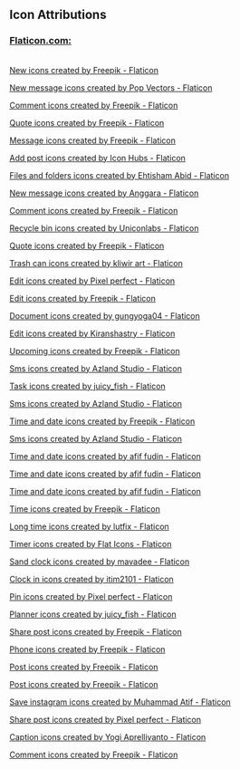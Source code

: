 ## Icon Attributions
### <a href="https://www.flaticon.com/">Flaticon.com:</a>
<br>
<a href="https://www.flaticon.com/free-icons/new" title="new icons">New icons created by Freepik - Flaticon</a>

<a href="https://www.flaticon.com/free-icons/new-message" title="new message icons">New message icons created by Pop Vectors - Flaticon</a>

<a href="https://www.flaticon.com/free-icons/comment" title="comment icons">Comment icons created by Freepik - Flaticon</a>

<a href="https://www.flaticon.com/free-icons/quote" title="quote icons">Quote icons created by Freepik - Flaticon</a>

<a href="https://www.flaticon.com/free-icons/message" title="message icons">Message icons created by Freepik - Flaticon</a>

<a href="https://www.flaticon.com/free-icons/add-post" title="add post icons">Add post icons created by Icon Hubs - Flaticon</a>

<a href="https://www.flaticon.com/free-icons/files-and-folders" title="files and folders icons">Files and folders icons created by Ehtisham Abid - Flaticon</a>

<a href="https://www.flaticon.com/free-icons/new-message" title="new message icons">New message icons created by Anggara - Flaticon</a>

<a href="https://www.flaticon.com/free-icons/comment" title="comment icons">Comment icons created by Freepik - Flaticon</a>

<a href="https://www.flaticon.com/free-icons/recycle-bin" title="recycle bin icons">Recycle bin icons created by Uniconlabs - Flaticon</a>

<a href="https://www.flaticon.com/free-icons/quote" title="quote icons">Quote icons created by Freepik - Flaticon</a>

<a href="https://www.flaticon.com/free-icons/trash-can" title="trash can icons">Trash can icons created by kliwir art - Flaticon</a>

<a href="https://www.flaticon.com/free-icons/edit" title="edit icons">Edit icons created by Pixel perfect - Flaticon</a>

<a href="https://www.flaticon.com/free-icons/edit" title="edit icons">Edit icons created by Freepik - Flaticon</a>

<a href="https://www.flaticon.com/free-icons/document" title="document icons">Document icons created by gungyoga04 - Flaticon</a>

<a href="https://www.flaticon.com/free-icons/edit" title="edit icons">Edit icons created by Kiranshastry - Flaticon</a>

<a href="https://www.flaticon.com/free-icons/upcoming" title="upcoming icons">Upcoming icons created by Freepik - Flaticon</a>

<a href="https://www.flaticon.com/free-icons/sms" title="sms icons">Sms icons created by Azland Studio - Flaticon</a>

<a href="https://www.flaticon.com/free-icons/task" title="task icons">Task icons created by juicy_fish - Flaticon</a>

<a href="https://www.flaticon.com/free-icons/sms" title="sms icons">Sms icons created by Azland Studio - Flaticon</a>

<a href="https://www.flaticon.com/free-icons/time-and-date" title="time and date icons">Time and date icons created by Freepik - Flaticon</a>

<a href="https://www.flaticon.com/free-icons/sms" title="sms icons">Sms icons created by Azland Studio - Flaticon</a>

<a href="https://www.flaticon.com/free-icons/time-and-date" title="time and date icons">Time and date icons created by afif fudin - Flaticon</a>

<a href="https://www.flaticon.com/free-icons/time-and-date" title="time and date icons">Time and date icons created by afif fudin - Flaticon</a>

<a href="https://www.flaticon.com/free-icons/time-and-date" title="time and date icons">Time and date icons created by afif fudin - Flaticon</a>

<a href="https://www.flaticon.com/free-icons/time" title="time icons">Time icons created by Freepik - Flaticon</a>

<a href="https://www.flaticon.com/free-icons/long-time" title="long time icons">Long time icons created by lutfix - Flaticon</a>

<a href="https://www.flaticon.com/free-icons/timer" title="timer icons">Timer icons created by Flat Icons - Flaticon</a>

<a href="https://www.flaticon.com/free-icons/sand-clock" title="sand clock icons">Sand clock icons created by mavadee - Flaticon</a>

<a href="https://www.flaticon.com/free-icons/clock-in" title="clock in icons">Clock in icons created by itim2101 - Flaticon</a>

<a href="https://www.flaticon.com/free-icons/pin" title="pin icons">Pin icons created by Pixel perfect - Flaticon</a>

<a href="https://www.flaticon.com/free-icons/planner" title="planner icons">Planner icons created by juicy_fish - Flaticon</a>

<a href="https://www.flaticon.com/free-icons/share-post" title="share post icons">Share post icons created by Freepik - Flaticon</a>

<a href="https://www.flaticon.com/free-icons/phone" title="phone icons">Phone icons created by Freepik - Flaticon</a>

<a href="https://www.flaticon.com/free-icons/post" title="post icons">Post icons created by Freepik - Flaticon</a>

<a href="https://www.flaticon.com/free-icons/post" title="post icons">Post icons created by Freepik - Flaticon</a>

<a href="https://www.flaticon.com/free-icons/save-instagram" title="save instagram icons">Save instagram icons created by Muhammad Atif - Flaticon</a>

<a href="https://www.flaticon.com/free-icons/share-post" title="share post icons">Share post icons created by Pixel perfect - Flaticon</a>

<a href="https://www.flaticon.com/free-icons/caption" title="caption icons">Caption icons created by Yogi Aprelliyanto - Flaticon</a>

<a href="https://www.flaticon.com/free-icons/comment" title="comment icons">Comment icons created by Freepik - Flaticon</a>